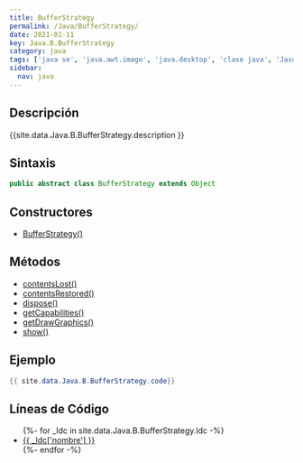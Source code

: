 ```yaml
---
title: BufferStrategy
permalink: /Java/BufferStrategy/
date: 2021-01-11
key: Java.B.BufferStrategy
category: java
tags: ['java se', 'java.awt.image', 'java.desktop', 'clase java', 'Java 1.4']
sidebar: 
  nav: java
---
```


## Descripción
{{site.data.Java.B.BufferStrategy.description }}

## Sintaxis
~~~java
public abstract class BufferStrategy extends Object
~~~

## Constructores
* [BufferStrategy()](/Java/BufferStrategy/BufferStrategy/)

## Métodos
* [contentsLost()](/Java/BufferStrategy/contentsLost)
* [contentsRestored()](/Java/BufferStrategy/contentsRestored)
* [dispose()](/Java/BufferStrategy/dispose)
* [getCapabilities()](/Java/BufferStrategy/getCapabilities)
* [getDrawGraphics()](/Java/BufferStrategy/getDrawGraphics)
* [show()](/Java/BufferStrategy/show)

## Ejemplo
~~~java
{{ site.data.Java.B.BufferStrategy.code}}
~~~

## Líneas de Código
<ul>
{%- for _ldc in site.data.Java.B.BufferStrategy.ldc -%}
   <li>
       <a href="{{_ldc['url'] }}">{{ _ldc['nombre'] }}</a>
   </li>
{%- endfor -%}
</ul>
